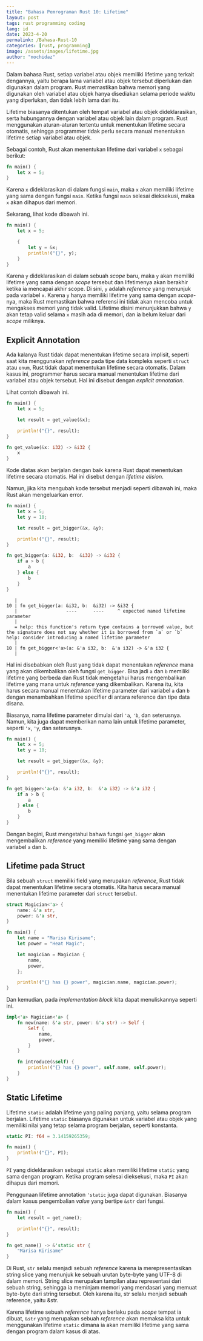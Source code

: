 ```yaml
---
title: "Bahasa Pemrograman Rust 10: Lifetime"
layout: post
tags: rust programming coding
lang: id
date: 2023-4-20
permalink: /Bahasa-Rust-10
categories: [rust, programming]
image: /assets/images/lifetime.jpg
author: "mochidaz"
---
```


Dalam bahasa Rust, setiap variabel atau objek memiliki lifetime yang terkait dengannya, yaitu berapa lama variabel atau objek tersebut diperlukan dan digunakan dalam program. Rust memastikan bahwa memori yang digunakan oleh variabel atau objek hanya disediakan selama periode waktu yang diperlukan, dan tidak lebih lama dari itu.

Lifetime biasanya ditentukan oleh tempat variabel atau objek dideklarasikan, serta hubungannya dengan variabel atau objek lain dalam program. Rust menggunakan aturan-aturan tertentu untuk menentukan lifetime secara otomatis, sehingga programmer tidak perlu secara manual menentukan lifetime setiap variabel atau objek.

Sebagai contoh, Rust akan menentukan lifetime dari variabel `x` sebagai berikut:

```rust
fn main() {
    let x = 5;
}
```

Karena `x` dideklarasikan di dalam fungsi `main`, maka `x` akan memiliki lifetime yang sama dengan fungsi `main`. Ketika fungsi `main` selesai dieksekusi, maka `x` akan dihapus dari memori.

Sekarang, lihat kode dibawah ini.

```rust
fn main() {
    let x = 5;

    {
        let y = &x;
        println!("{}", y);
    }
}
```

Karena `y` dideklarasikan di dalam sebuah *scope* baru, maka `y` akan memiliki lifetime yang sama dengan *scope* tersebut dan lifetimenya akan berakhir ketika ia mencapai akhir scope. Di sini, `y` adalah *reference* yang menunjuk pada variabel `x`. Karena `y` hanya memiliki lifetime yang sama dengan *scope*-nya, maka Rust memastikan bahwa referensi ini tidak akan mencoba untuk mengakses memori yang tidak valid. Lifetime disini menunjukkan bahwa `y` akan tetap valid selama `x` masih ada di memori, dan ia belum keluar dari *scope* miliknya.

## Explicit Annotation

Ada kalanya Rust tidak dapat menentukan lifetime secara implisit, seperti saat kita menggunakan *reference* pada tipe data kompleks seperti `struct` atau `enum`, Rust tidak dapat menentukan lifetime secara otomatis. Dalam kasus ini, programmer harus secara manual menentukan lifetime dari variabel atau objek tersebut. Hal ini disebut dengan *explicit annotation*.

Lihat contoh dibawah ini.

```rust
fn main() {
    let x = 5;

    let result = get_value(&x);

    println!("{}", result);
}

fn get_value(&x: i32) -> &i32 {
    x
}

```

Kode diatas akan berjalan dengan baik karena Rust dapat menentukan lifetime secara otomatis. Hal ini disebut dengan *lifetime elision*. 

Namun, jika kita mengubah kode tersebut menjadi seperti dibawah ini, maka Rust akan mengeluarkan error.

```rust
fn main() {
    let x = 5;
    let y = 10;

    let result = get_bigger(&x, &y);

    println!("{}", result);
}

fn get_bigger(a: &i32, b:  &i32) -> &i32 {
    if a > b {
        a
    } else {
        b
    }
}
```

```
   |
10 | fn get_bigger(a: &i32, b:  &i32) -> &i32 {
   |                  ----      ----     ^ expected named lifetime parameter
   |
   = help: this function's return type contains a borrowed value, but the signature does not say whether it is borrowed from `a` or `b`
help: consider introducing a named lifetime parameter
   |
10 | fn get_bigger<'a>(a: &'a i32, b:  &'a i32) -> &'a i32 {
   |     
```

Hal ini disebabkan oleh Rust yang tidak dapat menentukan *reference* mana yang akan dikembalikan oleh fungsi `get_bigger`. Bisa jadi `a` dan `b` memiliki lifetime yang berbeda dan Rust tidak mengetahui harus mengembalikan lifetime yang mana untuk *reference* yang dikembalikan. Karena itu, kita harus secara manual menentukan lifetime parameter dari variabel `a` dan `b` dengan menambahkan lifetime specifier di antara reference dan tipe data disana.

Biasanya, nama lifetime parameter dimulai dari `'a`, `'b`, dan seterusnya. Namun, kita juga dapat memberikan nama lain untuk lifetime parameter, seperti `'x`, `'y`, dan seterusnya.

```rust
fn main() {
    let x = 5;
    let y = 10;

    let result = get_bigger(&x, &y);

    println!("{}", result);
}

fn get_bigger<'a>(a: &'a i32, b:  &'a i32) -> &'a i32 {
    if a > b {
        a
    } else {
        b
    }
}
```

Dengan begini, Rust mengetahui bahwa fungsi `get_bigger` akan mengembalikan *reference* yang memiliki lifetime yang sama dengan variabel `a` dan `b`.

## Lifetime pada Struct

Bila sebuah `struct` memiliki field yang merupakan *reference*, Rust tidak dapat menentukan lifetime secara otomatis. Kita harus secara manual menentukan lifetime parameter dari `struct` tersebut.

```rust
struct Magician<'a> {
    name: &'a str,
    power: &'a str,
}

fn main() {
    let name = "Marisa Kirisame";
    let power = "Heat Magic";

    let magician = Magician {
        name,
        power,
    };

    println!("{} has {} power", magician.name, magician.power);
}
```

Dan kemudian, pada *implementation block* kita dapat menuliskannya seperti ini.

```rust
impl<'a> Magician<'a> {
    fn new(name: &'a str, power: &'a str) -> Self {
        Self {
            name,
            power,
        }
    }

    fn introduce(&self) {
        println!("{} has {} power", self.name, self.power);
    }
}
```

## Static Lifetime

Lifetime `static` adalah lifetime yang paling panjang, yaitu selama program berjalan. Lifetime `static` biasanya digunakan untuk variabel atau objek yang memiliki nilai yang tetap selama program berjalan, seperti konstanta.

```rust
static PI: f64 = 3.14159265359;

fn main() {
    println!("{}", PI);
}
```

`PI` yang dideklarasikan sebagai `static` akan memiliki lifetime `static` yang sama dengan program. Ketika program selesai dieksekusi, maka `PI` akan dihapus dari memori.

Penggunaan lifetime annotation `'static` juga dapat digunakan. Biasanya dalam kasus pengembalian *value* yang bertipe `&str` dari fungsi.

```rust
fn main() {
    let result = get_name();

    println!("{}", result);
}

fn get_name() -> &'static str {
    "Marisa Kirisame"
}
```

Di Rust, `str` selalu menjadi sebuah *reference* karena ia merepresentasikan string slice yang menunjuk ke sebuah urutan byte-byte yang UTF-8 di dalam memori. String slice merupakan tampilan atau representasi dari sebuah string, sehingga ia meminjam memori yang mendasari yang memuat byte-byte dari string tersebut. Oleh karena itu, str selalu menjadi sebuah reference, yaitu &str.

Karena lifetime sebuah *reference* hanya berlaku pada *scope* tempat ia dibuat, `&str` yang merupakan sebuah *reference* akan memaksa kita untuk menggunakan lifetime `static` dimana ia akan memiliki lifetime yang sama dengan program dalam kasus di atas.